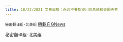```yaml
---
title: 10/22/2021 文贵直播：永远不要指望川普总统和美国灭共
---
```

`秘密翻译组-北美组` [轉載自GNews](https://gnews.org/zh-hans/1611804/)

秘密翻译组-北美组
